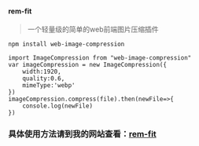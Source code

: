 #### rem-fit
> 一个轻量级的简单的web前端图片压缩插件


```
npm install web-image-compression
```

```
import ImageCompression from "web-image-compression"
var imageCompression = new ImageCompression({
	width:1920,
	quality:0.6,
	mimeType:'webp'
})
imageCompression.compress(file).then(newFile=>{
	console.log(newFile)
})
```

### 具体使用方法请到我的网站查看：[rem-fit](https://www.mvi-web.cn/library/24)